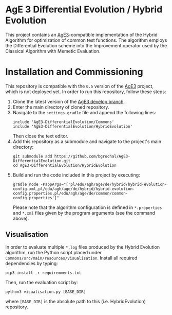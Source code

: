 # AgE 3 Differential Evolution / Hybrid Evolution
This project contains an [AgE3](https://gitlab.com/age-agh/age3)-compatible implementation of the Hybrid Algorithm 
for optimization of common test functions. The algorithm employs the Differential Evolution scheme into the Improvement 
operator used by the Classical Algorithm with Memetic Evaluation.

# Installation and Commissioning
This repository is compatible with the `0.5` version of the [AgE3](https://gitlab.com/age-agh/age3) project, which is
not deployed yet. In order to run this repository, follow these steps:
 1. Clone the latest version of the [AgE3 develop branch](https://gitlab.com/age-agh/age3/tree/develop).
 2. Enter the main directory of cloned repository.
 3. Navigate to the `settings.gradle` file and append the following lines:
    ```
    include 'AgE3-DifferentialEvolution/Commons'
    include 'AgE3-DifferentialEvolution/HybridEvolution'
    ```
     Then close the text editor.
 4. Add this repository as a submodule and navigate to the project's main directory:
    ```
    git submodule add https://github.com/bgrochal/AgE3-DifferentialEvolution.git
    cd AgE3-DifferentialEvolution/HybridEvolution
    ```
 5. Build and run the code included in this project by executing:
    ```
    gradle node -PappArgs="['pl/edu/agh/age/de/hybrid/hybrid-evolution-config.xml,pl/edu/agh/age/de/hybrid/hybrid-evolution-config.properties,pl/edu/agh/age/de/common/common-config.properties']"
    ```
    Please note that the algorithm configuration is defined in `*.properties` and `*.xml` files given by the program 
    arguments (see the command above).

## Visualisation
In order to evaluate multiple `*.log` files produced by the Hybrid Evolution algorithm, run the Python script placed
under `Commons/src/main/resources/visualisation`. Install all required dependencies by typing:
```
pip3 install -r requiremments.txt
```
Then, run the evaluation script by:
```
python3 visualisation.py [BASE_DIR]
```
where `[BASE_DIR]` is the absolute path to this (i.e. HybridEvolution) repository.
